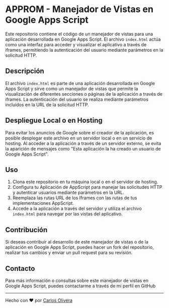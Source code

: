 # APPROM - Manejador de Vistas en Google Apps Script

Este repositorio contiene el código de un manejador de vistas para una aplicación desarrollada en Google Apps Script. El archivo `index.html` actúa como una interfaz para acceder y visualizar el aplicativo a través de iframes, permitiendo la autenticación del usuario mediante parámetros en la solicitud HTTP.

## Descripción

El archivo `index.html` es parte de una aplicación desarrollada en Google Apps Script y sirve como un manejador de vistas que permite la visualización de diferentes secciones o páginas de la aplicación a través de iframes. La autenticación del usuario se realiza mediante parámetros incluidos en la URL de la solicitud HTTP.

## Despliegue Local o en Hosting

Para evitar los anuncios de Google sobre el creador de la aplicación, es posible desplegar este archivo en un servidor local o en un servicio de hosting. Al acceder a la aplicación a través de un servidor externo, se evita la aparición de mensajes como "Esta aplicación la ha creado un usuario de Google Apps Script".

## Uso

1. Clona este repositorio en tu máquina local o en el servidor de hosting.
2. Configura tu Aplicación de AppScript para manejar las solicitudes HTTP y autenticar usuarios mediante parámetros en la URL.
3. Reemplaza las rutas URL de los Iframes con las rutas de tus implementaciones AppScript.
4. Accede a la aplicación a través del servidor y utiliza el archivo `index.html` para navegar por las vistas del aplicativo.

## Contribución

Si deseas contribuir al desarrollo de este manejador de vistas o de la aplicación en Google Apps Script, puedes hacer un fork del repositorio, realizar tus cambios y enviar un pull request para su revisión.

## Contacto

Para más información o consultas sobre este manejador de vistas en Google Apps Script, puedes contactarme a través de mi perfil en GitHub

---

Hecho con ❤️ por [Carlos Olivera](https://github.com/coliveramispireta)
